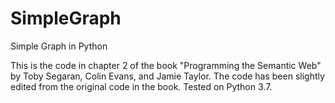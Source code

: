 # SimpleGraph
Simple Graph in Python

This is the code in chapter 2 of the book "Programming the Semantic Web" by Toby Segaran, Colin Evans, and Jamie Taylor. The code has been slightly edited from the original code in the book. Tested on Python 3.7.
